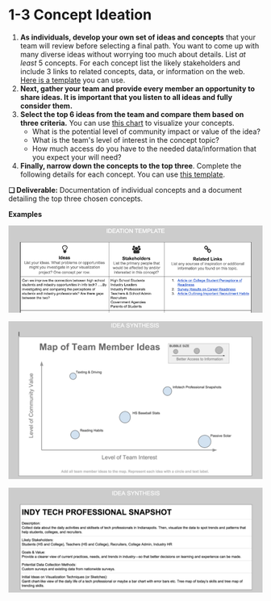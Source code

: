 # 1-3 Concept Ideation

1. **As individuals, develop your own set of ideas and concepts** that your team will review before selecting a final path. You want to come up with many diverse ideas without worrying too much about details. List _at least_ 5 concepts. For each concept list the likely stakeholders and include 3 links to related concepts, data, or information on the web. [Here is a template](https://docs.google.com/document/d/1kyEtCisRY0_TvtrKnwQZD4vFL6kse6ksaDTl1QJDkIk/edit?usp=sharing) you can use.
2. **Next, gather your team and provide every member an opportunity to share ideas. It is important that you listen to all ideas and fully consider them.**
3. **Select the top 6 ideas from the team and compare them based on three criteria.** You can use [this chart](https://docs.google.com/document/d/1W7puWtontu0NpCge_FjfjBkzEx88_DlsNzwCB-MYUuA/edit?usp=sharing) to visualize your concepts.
   * What is the potential level of community impact or value of the idea?
   * What is the team's level of interest in the concept topic?
   * How much access do you have to the needed data/information that you expect your will need?
4. **Finally, narrow down the concepts to the top three**. Complete the following details for each concept. You can use [this template](https://docs.google.com/document/d/1q8GrkOk40KiU47JYBdZOsisdYwBYWD-02eguFwuemaM/edit?usp=sharing).

**❏ Deliverable:** Documentation of individual concepts and a document detailing the top three chosen concepts.

**Examples**

![](../../.gitbook/assets/concepts.png)

![](../../.gitbook/assets/ideamap.png)

![](../../.gitbook/assets/teamconcepts.png)

